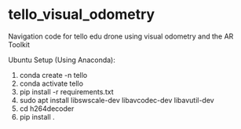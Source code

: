 # tello_visual_odometry
Navigation code for tello edu drone using visual odometry and the AR Toolkit

Ubuntu Setup (Using Anaconda):
1. conda create -n tello 
2. conda activate tello
3. pip install -r requirements.txt
4. sudo apt install libswscale-dev libavcodec-dev libavutil-dev
5. cd h264decoder
6. pip install . 